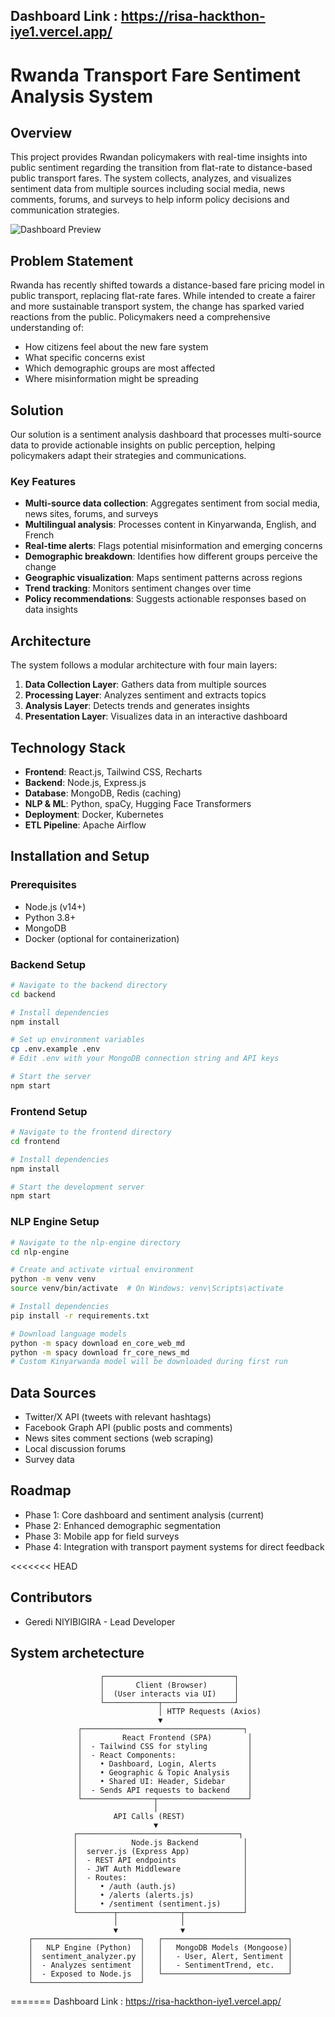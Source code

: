 ## Dashboard Link : https://risa-hackthon-iye1.vercel.app/ 

# Rwanda Transport Fare Sentiment Analysis System

## Overview
This project provides Rwandan policymakers with real-time insights into public sentiment regarding the transition from flat-rate to distance-based public transport fares. The system collects, analyzes, and visualizes sentiment data from multiple sources including social media, news comments, forums, and surveys to help inform policy decisions and communication strategies.

![Dashboard Preview](docs/dashboard-preview.png)

## Problem Statement
Rwanda has recently shifted towards a distance-based fare pricing model in public transport, replacing flat-rate fares. While intended to create a fairer and more sustainable transport system, the change has sparked varied reactions from the public. Policymakers need a comprehensive understanding of:

- How citizens feel about the new fare system
- What specific concerns exist
- Which demographic groups are most affected
- Where misinformation might be spreading

## Solution
Our solution is a sentiment analysis dashboard that processes multi-source data to provide actionable insights on public perception, helping policymakers adapt their strategies and communications.

### Key Features
- **Multi-source data collection**: Aggregates sentiment from social media, news sites, forums, and surveys
- **Multilingual analysis**: Processes content in Kinyarwanda, English, and French
- **Real-time alerts**: Flags potential misinformation and emerging concerns
- **Demographic breakdown**: Identifies how different groups perceive the change
- **Geographic visualization**: Maps sentiment patterns across regions
- **Trend tracking**: Monitors sentiment changes over time
- **Policy recommendations**: Suggests actionable responses based on data insights

## Architecture
The system follows a modular architecture with four main layers:
1. **Data Collection Layer**: Gathers data from multiple sources
2. **Processing Layer**: Analyzes sentiment and extracts topics
3. **Analysis Layer**: Detects trends and generates insights 
4. **Presentation Layer**: Visualizes data in an interactive dashboard

## Technology Stack
- **Frontend**: React.js, Tailwind CSS, Recharts
- **Backend**: Node.js, Express.js
- **Database**: MongoDB, Redis (caching)
- **NLP & ML**: Python, spaCy, Hugging Face Transformers
- **Deployment**: Docker, Kubernetes
- **ETL Pipeline**: Apache Airflow

## Installation and Setup

### Prerequisites
- Node.js (v14+)
- Python 3.8+
- MongoDB
- Docker (optional for containerization)

### Backend Setup
```bash
# Navigate to the backend directory
cd backend

# Install dependencies
npm install

# Set up environment variables
cp .env.example .env
# Edit .env with your MongoDB connection string and API keys

# Start the server
npm start
```

### Frontend Setup
```bash
# Navigate to the frontend directory
cd frontend

# Install dependencies
npm install

# Start the development server
npm start
```

### NLP Engine Setup
```bash
# Navigate to the nlp-engine directory
cd nlp-engine

# Create and activate virtual environment
python -m venv venv
source venv/bin/activate  # On Windows: venv\Scripts\activate

# Install dependencies
pip install -r requirements.txt

# Download language models
python -m spacy download en_core_web_md
python -m spacy download fr_core_news_md
# Custom Kinyarwanda model will be downloaded during first run
```

## Data Sources
- Twitter/X API (tweets with relevant hashtags)
- Facebook Graph API (public posts and comments)
- News sites comment sections (web scraping)
- Local discussion forums
- Survey data

## Roadmap
- Phase 1: Core dashboard and sentiment analysis (current)
- Phase 2: Enhanced demographic segmentation
- Phase 3: Mobile app for field surveys
- Phase 4: Integration with transport payment systems for direct feedback

<<<<<<< HEAD
## Contributors
- Geredi NIYIBIGIRA - Lead Developer





## System archetecture

                        ┌─────────────────────────────┐
                        │       Client (Browser)      │
                        │  (User interacts via UI)    │
                        └────────────┬────────────────┘
                                     │ HTTP Requests (Axios)
                                     ▼
                   ┌────────────────────────────────────┐
                   │         React Frontend (SPA)        │
                   │  - Tailwind CSS for styling         │
                   │  - React Components:                │
                   │    • Dashboard, Login, Alerts       │
                   │    • Geographic & Topic Analysis    │
                   │    • Shared UI: Header, Sidebar     │
                   │  - Sends API requests to backend    │
                   └────────────────┬────────────────────┘
                                    │
                           API Calls (REST)
                                    ▼
                  ┌────────────────────────────────────┐
                  │            Node.js Backend          │
                  │  server.js (Express App)            │
                  │  - REST API endpoints               │
                  │  - JWT Auth Middleware              │
                  │  - Routes:                          │
                  │     • /auth (auth.js)               │
                  │     • /alerts (alerts.js)           │
                  │     • /sentiment (sentiment.js)     │
                  └────────┬──────────────┬─────────────┘
                           │              │
                           ▼              ▼
        ┌────────────────────────┐   ┌────────────────────────────┐
        │   NLP Engine (Python)  │   │   MongoDB Models (Mongoose)│
        │  sentiment_analyzer.py │   │   - User, Alert, Sentiment │
        │  - Analyzes sentiment  │   │   - SentimentTrend, etc.   │
        │  - Exposed to Node.js  │   └────────────────────────────┘
        └────────────────────────┘

=======
Dashboard Link : https://risa-hackthon-iye1.vercel.app/ 

